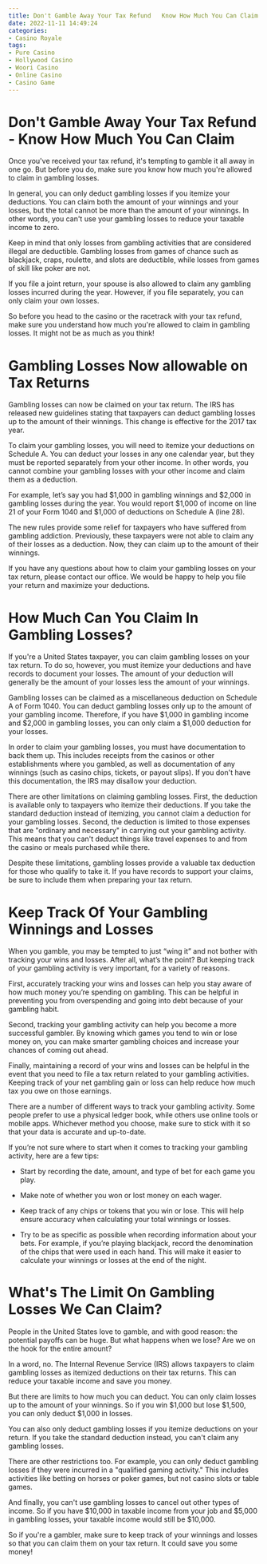 ```yaml
---
title: Don't Gamble Away Your Tax Refund   Know How Much You Can Claim
date: 2022-11-11 14:49:24
categories:
- Casino Royale
tags:
- Pure Casino
- Hollywood Casino
- Woori Casino
- Online Casino
- Casino Game
---
```



#  Don't Gamble Away Your Tax Refund - Know How Much You Can Claim

Once you've received your tax refund, it's tempting to gamble it all away in one go. But before you do, make sure you know how much you're allowed to claim in gambling losses.

In general, you can only deduct gambling losses if you itemize your deductions. You can claim both the amount of your winnings and your losses, but the total cannot be more than the amount of your winnings. In other words, you can't use your gambling losses to reduce your taxable income to zero.

Keep in mind that only losses from gambling activities that are considered illegal are deductible. Gambling losses from games of chance such as blackjack, craps, roulette, and slots are deductible, while losses from games of skill like poker are not.

If you file a joint return, your spouse is also allowed to claim any gambling losses incurred during the year. However, if you file separately, you can only claim your own losses.

So before you head to the casino or the racetrack with your tax refund, make sure you understand how much you're allowed to claim in gambling losses. It might not be as much as you think!

#  Gambling Losses Now allowable on Tax Returns

Gambling losses can now be claimed on your tax return. The IRS has released new guidelines stating that taxpayers can deduct gambling losses up to the amount of their winnings. This change is effective for the 2017 tax year.

To claim your gambling losses, you will need to itemize your deductions on Schedule A. You can deduct your losses in any one calendar year, but they must be reported separately from your other income. In other words, you cannot combine your gambling losses with your other income and claim them as a deduction.

For example, let’s say you had $1,000 in gambling winnings and $2,000 in gambling losses during the year. You would report $1,000 of income on line 21 of your Form 1040 and $1,000 of deductions on Schedule A (line 28).

The new rules provide some relief for taxpayers who have suffered from gambling addiction. Previously, these taxpayers were not able to claim any of their losses as a deduction. Now, they can claim up to the amount of their winnings.

If you have any questions about how to claim your gambling losses on your tax return, please contact our office. We would be happy to help you file your return and maximize your deductions.

#  How Much Can You Claim In Gambling Losses? 

If you're a United States taxpayer, you can claim gambling losses on your tax return. To do so, however, you must itemize your deductions and have records to document your losses. The amount of your deduction will generally be the amount of your losses less the amount of your winnings.

Gambling losses can be claimed as a miscellaneous deduction on Schedule A of Form 1040. You can deduct gambling losses only up to the amount of your gambling income. Therefore, if you have $1,000 in gambling income and $2,000 in gambling losses, you can only claim a $1,000 deduction for your losses.

In order to claim your gambling losses, you must have documentation to back them up. This includes receipts from the casinos or other establishments where you gambled, as well as documentation of any winnings (such as casino chips, tickets, or payout slips). If you don't have this documentation, the IRS may disallow your deduction.

There are other limitations on claiming gambling losses. First, the deduction is available only to taxpayers who itemize their deductions. If you take the standard deduction instead of itemizing, you cannot claim a deduction for your gambling losses. Second, the deduction is limited to those expenses that are "ordinary and necessary" in carrying out your gambling activity. This means that you can't deduct things like travel expenses to and from the casino or meals purchased while there. 

Despite these limitations, gambling losses provide a valuable tax deduction for those who qualify to take it. If you have records to support your claims, be sure to include them when preparing your tax return.

#  Keep Track Of Your Gambling Winnings and Losses 

When you gamble, you may be tempted to just “wing it” and not bother with tracking your wins and losses. After all, what’s the point? But keeping track of your gambling activity is very important, for a variety of reasons.

First, accurately tracking your wins and losses can help you stay aware of how much money you’re spending on gambling. This can be helpful in preventing you from overspending and going into debt because of your gambling habit.

Second, tracking your gambling activity can help you become a more successful gambler. By knowing which games you tend to win or lose money on, you can make smarter gambling choices and increase your chances of coming out ahead.

Finally, maintaining a record of your wins and losses can be helpful in the event that you need to file a tax return related to your gambling activities. Keeping track of your net gambling gain or loss can help reduce how much tax you owe on those earnings.

There are a number of different ways to track your gambling activity. Some people prefer to use a physical ledger book, while others use online tools or mobile apps. Whichever method you choose, make sure to stick with it so that your data is accurate and up-to-date.

If you’re not sure where to start when it comes to tracking your gambling activity, here are a few tips: 

- Start by recording the date, amount, and type of bet for each game you play.

- Make note of whether you won or lost money on each wager.

- Keep track of any chips or tokens that you win or lose. This will help ensure accuracy when calculating your total winnings or losses.

- Try to be as specific as possible when recording information about your bets. For example, if you’re playing blackjack, record the denomination of the chips that were used in each hand. This will make it easier to calculate your winnings or losses at the end of the night.

#  What's The Limit On Gambling Losses We Can Claim?

People in the United States love to gamble, and with good reason: the potential payoffs can be huge. But what happens when we lose? Are we on the hook for the entire amount?

In a word, no. The Internal Revenue Service (IRS) allows taxpayers to claim gambling losses as itemized deductions on their tax returns. This can reduce your taxable income and save you money.

But there are limits to how much you can deduct. You can only claim losses up to the amount of your winnings. So if you win $1,000 but lose $1,500, you can only deduct $1,000 in losses.

You can also only deduct gambling losses if you itemize deductions on your return. If you take the standard deduction instead, you can't claim any gambling losses.

There are other restrictions too. For example, you can only deduct gambling losses if they were incurred in a "qualified gaming activity." This includes activities like betting on horses or poker games, but not casino slots or table games.

And finally, you can't use gambling losses to cancel out other types of income. So if you have $10,000 in taxable income from your job and $5,000 in gambling losses, your taxable income would still be $10,000.

So if you're a gambler, make sure to keep track of your winnings and losses so that you can claim them on your tax return. It could save you some money!